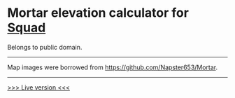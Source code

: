 # Mortar elevation calculator for [Squad](http://joinsquad.com)

Belongs to public domain.

--------------

Map images were borrowed from <https://github.com/Napster653/Mortar>.

--------------

[>>> Live version <<<](http://nabla.ujkl.ru/squad/)
